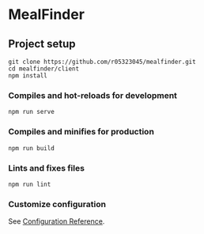 # MealFinder

## Project setup
```
git clone https://github.com/r05323045/mealfinder.git
cd mealfinder/client
npm install
```

### Compiles and hot-reloads for development
```
npm run serve
```

### Compiles and minifies for production
```
npm run build
```

### Lints and fixes files
```
npm run lint
```

### Customize configuration
See [Configuration Reference](https://cli.vuejs.org/config/).
